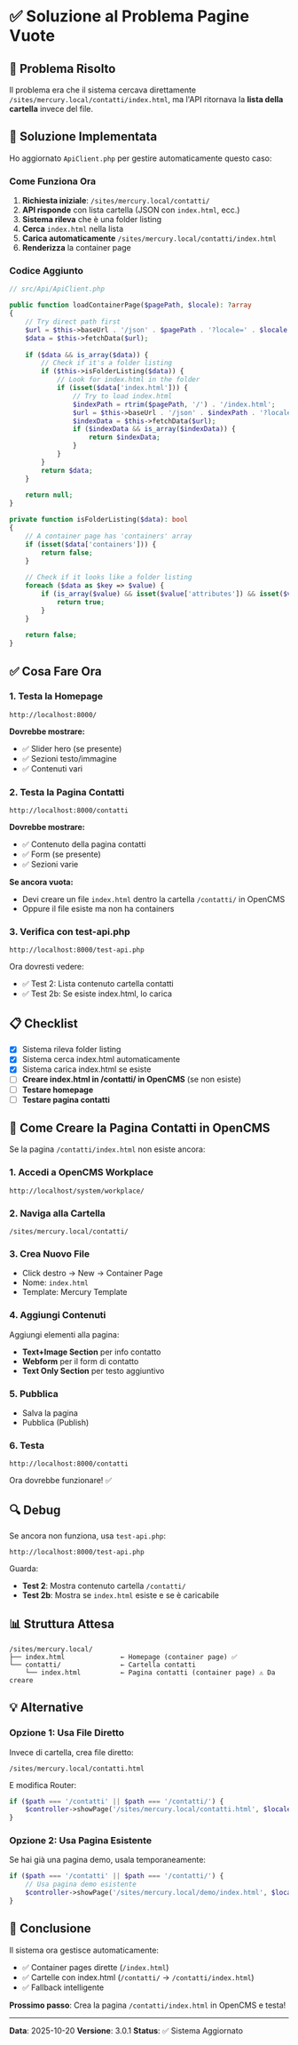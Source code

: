 # ✅ Soluzione al Problema Pagine Vuote

## 🎯 Problema Risolto

Il problema era che il sistema cercava direttamente `/sites/mercury.local/contatti/index.html`, ma l'API ritornava la **lista della cartella** invece del file.

## 🔧 Soluzione Implementata

Ho aggiornato `ApiClient.php` per gestire automaticamente questo caso:

### Come Funziona Ora

1. **Richiesta iniziale**: `/sites/mercury.local/contatti/`
2. **API risponde** con lista cartella (JSON con `index.html`, ecc.)
3. **Sistema rileva** che è una folder listing
4. **Cerca** `index.html` nella lista
5. **Carica automaticamente** `/sites/mercury.local/contatti/index.html`
6. **Renderizza** la container page

### Codice Aggiunto

```php
// src/Api/ApiClient.php

public function loadContainerPage($pagePath, $locale): ?array
{
    // Try direct path first
    $url = $this->baseUrl . '/json' . $pagePath . '?locale=' . $locale . '&fallbackLocale';
    $data = $this->fetchData($url);
    
    if ($data && is_array($data)) {
        // Check if it's a folder listing
        if ($this->isFolderListing($data)) {
            // Look for index.html in the folder
            if (isset($data['index.html'])) {
                // Try to load index.html
                $indexPath = rtrim($pagePath, '/') . '/index.html';
                $url = $this->baseUrl . '/json' . $indexPath . '?locale=' . $locale . '&fallbackLocale';
                $indexData = $this->fetchData($url);
                if ($indexData && is_array($indexData)) {
                    return $indexData;
                }
            }
        }
        return $data;
    }
    
    return null;
}

private function isFolderListing($data): bool
{
    // A container page has 'containers' array
    if (isset($data['containers'])) {
        return false;
    }
    
    // Check if it looks like a folder listing
    foreach ($data as $key => $value) {
        if (is_array($value) && isset($value['attributes']) && isset($value['isFolder'])) {
            return true;
        }
    }
    
    return false;
}
```

## ✅ Cosa Fare Ora

### 1. Testa la Homepage

```
http://localhost:8000/
```

**Dovrebbe mostrare:**
- ✅ Slider hero (se presente)
- ✅ Sezioni testo/immagine
- ✅ Contenuti vari

### 2. Testa la Pagina Contatti

```
http://localhost:8000/contatti
```

**Dovrebbe mostrare:**
- ✅ Contenuto della pagina contatti
- ✅ Form (se presente)
- ✅ Sezioni varie

**Se ancora vuota:**
- Devi creare un file `index.html` dentro la cartella `/contatti/` in OpenCMS
- Oppure il file esiste ma non ha containers

### 3. Verifica con test-api.php

```
http://localhost:8000/test-api.php
```

Ora dovresti vedere:
- ✅ Test 2: Lista contenuto cartella contatti
- ✅ Test 2b: Se esiste index.html, lo carica

## 📋 Checklist

- [x] Sistema rileva folder listing
- [x] Sistema cerca index.html automaticamente
- [x] Sistema carica index.html se esiste
- [ ] **Creare index.html in /contatti/ in OpenCMS** (se non esiste)
- [ ] **Testare homepage**
- [ ] **Testare pagina contatti**

## 🎨 Come Creare la Pagina Contatti in OpenCMS

Se la pagina `/contatti/index.html` non esiste ancora:

### 1. Accedi a OpenCMS Workplace

```
http://localhost/system/workplace/
```

### 2. Naviga alla Cartella

```
/sites/mercury.local/contatti/
```

### 3. Crea Nuovo File

- Click destro → New → Container Page
- Nome: `index.html`
- Template: Mercury Template

### 4. Aggiungi Contenuti

Aggiungi elementi alla pagina:
- **Text+Image Section** per info contatto
- **Webform** per il form di contatto
- **Text Only Section** per testo aggiuntivo

### 5. Pubblica

- Salva la pagina
- Pubblica (Publish)

### 6. Testa

```
http://localhost:8000/contatti
```

Ora dovrebbe funzionare! ✅

## 🔍 Debug

Se ancora non funziona, usa `test-api.php`:

```
http://localhost:8000/test-api.php
```

Guarda:
- **Test 2**: Mostra contenuto cartella `/contatti/`
- **Test 2b**: Mostra se `index.html` esiste e se è caricabile

## 📊 Struttura Attesa

```
/sites/mercury.local/
├── index.html              ← Homepage (container page) ✅
└── contatti/               ← Cartella contatti
    └── index.html          ← Pagina contatti (container page) ⚠️ Da creare
```

## 💡 Alternative

### Opzione 1: Usa File Diretto

Invece di cartella, crea file diretto:

```
/sites/mercury.local/contatti.html
```

E modifica Router:
```php
if ($path === '/contatti' || $path === '/contatti/') {
    $controller->showPage('/sites/mercury.local/contatti.html', $locale);
}
```

### Opzione 2: Usa Pagina Esistente

Se hai già una pagina demo, usala temporaneamente:

```php
if ($path === '/contatti' || $path === '/contatti/') {
    // Usa pagina demo esistente
    $controller->showPage('/sites/mercury.local/demo/index.html', $locale);
}
```

## 🎉 Conclusione

Il sistema ora gestisce automaticamente:
- ✅ Container pages dirette (`/index.html`)
- ✅ Cartelle con index.html (`/contatti/` → `/contatti/index.html`)
- ✅ Fallback intelligente

**Prossimo passo**: Crea la pagina `/contatti/index.html` in OpenCMS e testa!

---

**Data**: 2025-10-20
**Versione**: 3.0.1
**Status**: ✅ Sistema Aggiornato
